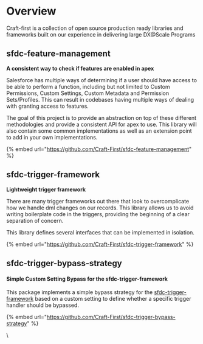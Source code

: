 # Overview

Craft-first is a collection of open source production ready libraries and frameworks built on our experience in delivering large DX@Scale Programs



## sfdc-feature-management

**A consistent way to check if features are enabled in apex**

Salesforce has multiple ways of determining if a user should have access to be able to perform a function, including but not limited to Custom Permissions, Custom Settings, Custom Metadata and Permission Sets/Profiles. This can result in codebases having multiple ways of dealing with granting access to features.

The goal of this project is to provide an abstraction on top of these different methodologies and provide a consistent API for apex to use. This library will also contain some common implementations as well as an extension point to add in your own implementations.

{% embed url="https://github.com/Craft-First/sfdc-feature-management" %}

## sfdc-trigger-framework

**Lightweight trigger framework**

There are many trigger frameworks out there that look to overcomplicate how we handle dml changes on our records. This library allows us to avoid writing boilerplate code in the triggers, providing the beginning of a clear separation of concern.

This library defines several interfaces that can be implemented in isolation.

{% embed url="https://github.com/Craft-First/sfdc-trigger-framework" %}

## **sfdc-trigger-bypass-strategy**

#### Simple Custom Setting Bypass for the sfdc-trigger-framework

This package implements a simple bypass strategy for the [sfdc-trigger-framework](https://github.com/Craft-First/sfdc-trigger-framework) based on a custom setting to define whether a specific trigger handler should be bypassed.

{% embed url="https://github.com/Craft-First/sfdc-trigger-bypass-strategy" %}

\
